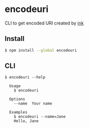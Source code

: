 # encodeuri
CLI to get encoded URI created by [ink](https://github.com/vadimdemedes/ink)

## Install

```bash
$ npm install --global encodeuri
```

## CLI

```
$ encodeuri --help

  Usage
    $ encodeuri

  Options
    --name  Your name

  Examples
    $ encodeuri --name=Jane
    Hello, Jane
```
